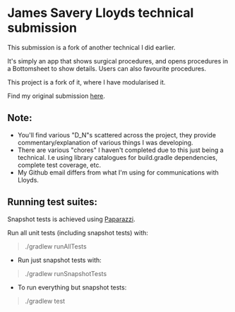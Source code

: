 # James Savery Lloyds technical submission

This submission is a fork of another technical I did earlier. 

It's simply an app that shows surgical procedures, and opens procedures in a Bottomsheet to show details. Users can also favourite procedures. 

This project is a fork of it, where I have modularised it.

Find my original submission [here](https://github.com/jamessavery/james-code-challenge).

## Note:
- You'll find various "D_N"s scattered across the project, they provide commentary/explanation of various things I was developing.
- There are various "chores" I haven't completed due to this just being a technical. I.e using library catalogues for build.gradle dependencies, complete test coverage, etc.
- My Github email differs from what I'm using for communications with Lloyds.

## Running test suites:
Snapshot tests is achieved using [Paparazzi](https://github.com/cashapp/paparazzi).

Run all unit tests (including snapshot tests) with:
> ./gradlew runAllTests
- Run just snapshot tests with:
> ./gradlew runSnapshotTests
- To run everything but snapshot tests:
> ./gradlew test